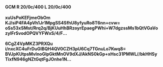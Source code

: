 #### GCM R 20/0c/400 L 20/0c/400
**xuUsPoKEFjmeObOm**<br/>**KJ/siP4FA4pVh1Jr1MpgSS4SfhU8yfyuRo8T6nn+cvw=**<br/>**oSs53xSMst/Rrq2q/BjKUuHhBRzoyrEpaegPWhi+W7dgzssMs1bQtVGaVozylFrSvodOPQVYFWxS/4/F...**<br/><br/>
**6CgZ4VpMKZ3PRXQu**<br/>**i/nxcXC4uFrDuGIBQH4QV0CZH3pU6Cq7TGnuLo7Kwq8=**<br/>**BVJpKUtpsMvlnoGlpGktMnOV9dXJ/AkNS0kGp+xHsc31PMWL//bkHHSyTixfN946gNZtGqtFgJOnhe1N...**